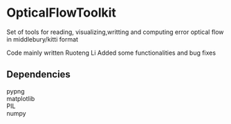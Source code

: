 # OpticalFlowToolkit
Set of tools for reading, visualizing,writting and computing error  optical flow in middlebury/kitti format 

Code mainly written Ruoteng Li
Added some functionalities and bug fixes

## Dependencies  
pypng  
matplotlib  
PIL  
numpy  
